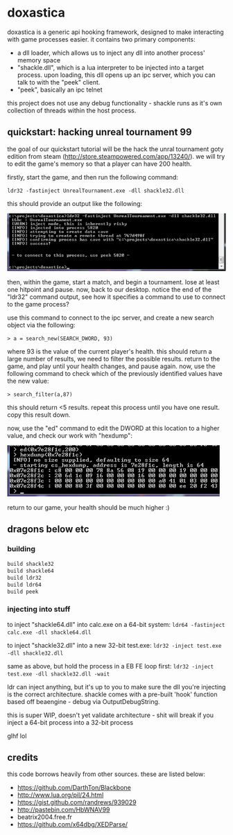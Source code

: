 doxastica
=========

doxastica is a generic api hooking framework, designed to make interacting
with game processes easier. it contains two primary components:

- a dll loader, which allows us to inject any dll into another process' memory
space
- "shackle.dll", which is a lua interpreter to be injected into a target
process. upon loading, this dll opens up an ipc server, which you can talk to
with the "peek" client.
- "peek", basically an ipc telnet

this project does not use any debug functionality - shackle runs as it's own
collection of threads within the host process.

## quickstart: hacking unreal tournament 99

the goal of our quickstart tutorial will be the hack the unral tournament goty
edition from steam (http://store.steampowered.com/app/13240/). we will try to
edit the game's memory so that a player can have 200 health.

firstly, start the game, and then run the following command:

    ldr32 -fastinject UnrealTournament.exe -dll shackle32.dll

this should provide an output like the following:

![ldr32 command output](/README_FILES/Untitled.png)

then, within the game, start a match, and begin a tournament. lose at least one
hitpoint and pause. now, back to our desktop. notice the end of the "ldr32" 
command output, see how it specifies a command to use to connect to the game
process?

use this command to connect to the ipc server, and create a new search object
via the following:

    > a = search_new(SEARCH_DWORD, 93)

where 93 is the value of the current player's health. this should return a large
number of results, we need to filter the possible results. return to the game,
and play until your health changes, and pause again. now, use the following
command to check which of the previously identified values have the new value:

    > search_filter(a,87)

this should return <5 results. repeat this process until you have one result.
copy this result down.

now, use the "ed" command to edit the DWORD at this location to a higher value,
and check our work with "hexdump":

![patching player hp](/README_FILES/hexdump_stage2.png)

return to our game, your health should be much higher :)

## dragons below etc

### building

```
build shackle32
build shackle64
build ldr32
build ldr64
build peek
````

### injecting into stuff

to inject "shackle64.dll" into calc.exe on a 64-bit system: `ldr64 -fastinject calc.exe -dll shackle64.dll`

to inject "shackle32.dll" into a new 32-bit test.exe: `ldr32 -inject test.exe -dll shackle32.dll`

same as above, but hold the process in a EB FE loop first: `ldr32 -inject test.exe -dll shackle32.dll -wait`

ldr can inject anything, but it's up to you to make sure the dll you're injecting is the correct architecture.
shackle comes with a pre-built 'hook' function based off beaengine - debug via OutputDebugString.

this is super WIP, doesn't yet validate architecture - shit will break if you inject a 64-bit process into a 32-bit process

glhf lol


## credits

this code borrows heavily from other sources. these are listed below:

- https://github.com/DarthTon/Blackbone
- http://www.lua.org/pil/24.html
- https://gist.github.com/randrews/939029
- http://pastebin.com/HbWNAV99
- beatrix2004.free.fr
- https://github.com/x64dbg/XEDParse/
